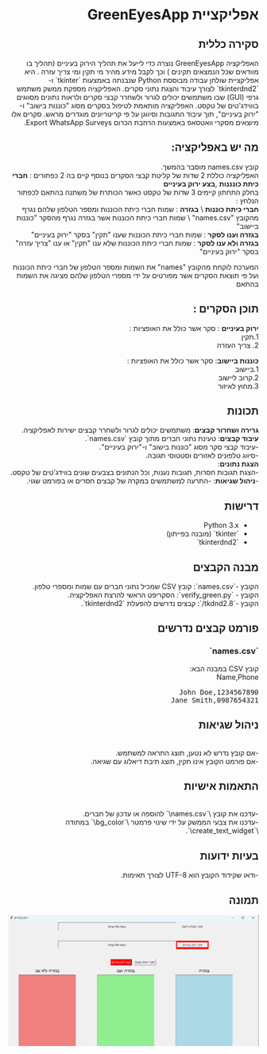 <div dir="rtl">

# אפליקציית GreenEyesApp

## סקירה כללית
האפליקציה  GreenEyesApp נוצרה כדי לייעל את תהליך הירוק בעיניים (תהליך בו מוודאים שכל הנמצאים תקינים ) וכך לקבל מידע מהיר מי תקין ומי צריך עזרה .
היא אפליקציית שולחן עבודה מבוססת Python שנבנתה באמצעות \`tkinter\` ו-\`tkinterdnd2\` לצורך עיבוד והצגת נתוני סקרים. האפליקציה מספקת ממשק משתמש גרפי (GUI) שבו משתמשים יכולים לגרור ולשחרר קבצי סקרים ולראות נתונים מסווגים בוווידג'טים של טקסט. האפליקציה מותאמת לטיפול בסקרים מסוג "כוננות בישוב" ו-"ירוק בעיניים", תוך עיבוד התגובות וסיווגן על פי קריטריונים מוגדרים מראש. סקרים אלו מיוצאים מסקרי וואטסאפ באמצעות הרחבת הכרום Export WhatsApp Surveys.

## מה יש באפליקציה:
קובץ  names.csv מוסבר בהמשך.<br>
האפליקציה כוללת 2 שדות של קליטת קבצי הסקרים 
בנוסף קיים בה 2 כפתורים : **חברי כיתת כונננות** ,**בצע ירוק בעיניים**<br> 
בחלק התחתון קיימים 3 שדות של טקסט כאשר הכותרת של משתנה בהתאם לכפתור הנלחץ :<br> 
**חברי כיתת כוננות** \ **בגזרה** : שמות חברי כיתת הכוננות ומספר הטלפון שלהם נגרף מהקובץ "names.csv" \ שמות חברי כיתת הכוננות אשר בגזרה נגרף מהסקר "כוננות ביישוב"<br> 
**בגזרה וענו לסקר** :  שמות חברי כיתת הכוננות שענו "תקין" בסקר "ירוק בעיניים"<br>
**בגזרה ולא ענו לסקר** : שמות חברי כיתת הכוננות שלא ענו "תקין" או ענו "צריך עזרה" בסקר "ירוק בעיניים"

המערכת לוקחת מהקובץ "names" את השמות ומספר הטלפון של חברי כיתת הכוננות ועל פי תוצאת הסקרים אשר מפורטים על ידי מספרי הטלפון שלהם מציגה את השמות בהתאם 

## תוכן הסקרים :
**ירוק בעיניים** : סקר אשר כולל את האופציות :<br>
1.תקין <br>
2. צריך העזרה

**כוננות ביישוב**: סקר אשר כולל את האופציות :<br>
1.ביישוב<br>
2.קרוב ליישוב<br>
3.מחוץ לאיזור



## תכונות
**גרירה ושחרור קבצים**: משתמשים יכולים לגרור ולשחרר קבצים ישירות לאפליקציה.</br>
**עיבוד קבצים**:
   טעינת נתוני חברים מתוך קובץ \`names.csv\`.<br>
  -עיבוד קבצי סקר מסוג "כוננות בישוב" ו-"ירוק בעיניים".<br>
  -סיווג טלפונים לאזורים וסטטוסי תגובה.<br>
**הצגת נתונים**:<br>
  -הצגת תגובות חסרות, תגובות נענות, וכל הנתונים בצבעים שונים בווידג'טים של טקסט.<br>
-**ניהול שגיאות**:
  -התרעה למשתמשים במקרה של קבצים חסרים או בפורמט שגוי.

## דרישות
- Python 3.x
- \`tkinter\` (מובנה בפייתון)
- \`tkinterdnd2\`

## מבנה הקבצים <br>
הקובץ 
-\`names.csv\`: קובץ CSV שמכיל נתוני חברים עם שמות ומספרי טלפון.
<br>
הקובץ - 
\`verify_green.py\`: הסקריפט הראשי להרצת האפליקציה.
<br>
הקובץ
-\`tkdnd2.8/\`: קבצים נדרשים להפעלת \`tkinterdnd2\`.


## פורמט קבצים נדרשים
### \`names.csv\`
קובץ CSV במבנה הבא:
<br>Name,Phone
<pre>
John Doe,1234567890
Jane Smith,0987654321
</pre>


## ניהול שגיאות
<br>
-אם קובץ נדרש לא נטען, תוצג התראה למשתמש.
<br>
-אם פורמט הקובץ אינו תקין, תוצג תיבת דיאלוג עם שגיאה.

## התאמות אישיות
<br>
-עדכנו את קובץ \`names.csv\` להוספה או עדכון של חברים.
<br>
-עדכנו את צבעי הממשק על ידי שינוי פרמטר \`bg_color\` במתודה \`create_text_widget\`.

## בעיות ידועות
-ודאו שקידוד הקובץ הוא UTF-8 לצורך תאימות.

## תמונה
![ממשק GreenEyesApp](./screenshot.png "GreenEyesApp User Interface")



</div>
